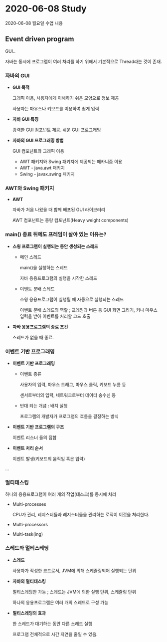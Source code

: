# 2020-06-08 Study

2020-06-08 월요일 수업 내용  

## Event driven program

GUI..

자바는 동시에 프로그램이 여러 처리를 하기 위해서 기본적으로 Thread라는 것이 존재.

### 자바의 GUI

- **GUI 목적**

    그래픽 이용, 사용자에게 이해하기 쉬운 모양으로 정보 제공  

    사용자는 마우스나 키보드를 이용하여 쉽게 입력  

- **자바 GUI 특징**

    강력한 GUI 컴포넌트 제공. 쉬운 GUI 프로그래밍  

- **자바의 GUI 프로그래밍 방법**

    GUI 컴포넌트와 그래픽 이용

    - AWT 패키지와 Swing 패키지에 제공되는 메카니즘 이용  
    - AWT - java.awt 패키지
    - Swing - javax.swing 패키지  

### AWT와 Swing 패키지  

- **AWT**

    자바가 처음 나왔을 때 함께 배포된 GUI 라이브러리  

    AWT 컴포넌트는 중량 컴포넌트(Heavy weight components)  

### main() 종료 뒤에도 프레임이 살아 있는 이유는?

- **스윙 프로그램이 실행되는 동안 생성되는 스레드**

    - 메인 스레드

        main()을 실행하는 스레드  

        자바 응용프로그램의 실행을 시작한 스레드  

    - 이벤트 분배 스레드

        스윙 응용프로그램이 실행될 때 자동으로 실행되는 스레드  
    
        이벤트 분배 스레드의 역할 ; 프레임과 버튼 등 GUI 화면 그리기, 키나 마우스 입력을 받아 이벤트를 처리할 코드 호출  

- **자바 응용프로그램의 종료 조건**

    스레드가 없을 때 종료.  


### 이벤트 기반 프로그래밍

- **이벤트 기반 프로그래밍**

    - 이벤트 종류  

        사용자의 입력, 마우스 드래그, 마우스 클릭, 키보드 누름 등  

        센서로부터의 입력, 네트워크로부터 데이터 송수신  등

    - 반대 되는 개념 : 배치 실행  

        프로그램의 개발자가 프로그램의 흐름을 결정하는 방식  

- **이벤트 기반 프로그램의 구조**

    이벤트 리스너 들의 집합  

- **이벤트 처리 순서**

    이벤트 발생(키보드의 움직임 혹은 입력)

...

### 멀티테스킹

하나의 응용프로그램이 여러 개의 작업(테스크)를 동시에 처리

- Multi-processes

    CPU가 관리, 레지스터들과 레지스터들을 관리하는 로직이 이것을 처리한다.

- Multi-processors

- Multi-task(ing)

### 스레드와 멀티스레딩

- **스레드**

    사용자가 작성한 코드로서, JVM에 의해 스케쥴링되어 실행되는 단위  

- **자바의 멀티태스킹**

    멀티스레딩만 가능 ; 스레드는 JVM에 의한 실행 단위, 스케쥴링 단위  

    하나의 응용프로그램은 여러 개의 스레드로 구성 가능

- **멀티스레딩의 효과**

    한 스레드가 대기하는 동안 다른 스레드 실행  

    프로그램 전체적으로 시간 지연을 줄일 수 있음.  


